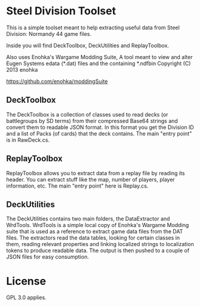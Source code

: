 # Steel Division Toolset

This is a simple toolset meant to help extracting useful data from Steel Division: Normandy 44 game files.

Inside you will find DeckToolbox, DeckUtilities and ReplayToolbox.

Also uses Enohka's Wargame Modding Suite, A tool meant to view and alter Eugen Systems edata (*.dat) files and the containing *.ndfbin
Copyright (C) 2013  enohka

https://github.com/enohka/moddingSuite

## DeckToolbox

The DeckToolbox is a collection of classes used to read decks (or battlegroups by SD terms) from their compressed Base64 strings and convert them 
to readable JSON format. In this format you get the Division ID and a list of Packs (of cards) that the deck contains.
The main "entry point" is in RawDeck.cs.

## ReplayToolbox

ReplayToolbox allows you to extract data from a replay file by reading its header. You can extract stuff like the map,
number of players, player information, etc. The main "entry point" here is Replay.cs.

## DeckUtilities

The DeckUtilities contains two main folders, the DataExtractor and WrdTools. WrdTools is a simple local copy of 
Enohka's Wargame Modding suite that is used as a reference to extract game data files from the DAT files.
The extractors read the data tables, looking for certain classes in them, reading relevant properties and linking
localized strings to localization tokens to produce readable data. The output is then pushed to a couple of JSON files
for easy consumption.

# License

GPL 3.0 applies.
